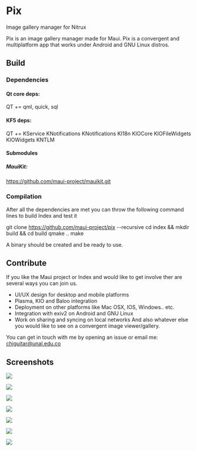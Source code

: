 # Pix
Image gallery manager for Nitrux

Pix is an image gallery manager made for Maui.
Pix is a convergent and multiplatform app that works under Android and GNU Linux distros.

## Build

### Dependencies
#### Qt core deps:
QT += qml, quick, sql

#### KF5 deps:
QT += KService KNotifications KNotifications KI18n KIOCore KIOFileWidgets KIOWidgets KNTLM

#### Submodules
##### MauiKit:
https://github.com/maui-project/mauikit.git

### Compilation
After all the dependencies are met you can throw the following command lines to build Index and test it

git clone https://github.com/maui-project/pix --recursive
cd index && mkdir build && cd build
qmake .. 
make

A binary should be created and be ready to use.

## Contribute
If you like the Maui project or Index and would like to get involve ther are several ways you can join us.
- UI/UX design for desktop and mobile platforms
- Plasma, KIO and Baloo integration
- Deployment on other platforms like Mac OSX, IOS, Windows.. etc.
- Integration with exiv2 on Android and GNU Linux
- Work on sharing and syncing on local networks
And also whatever else you would like to see on a convergent image viewer/gallery.

You can get in touch with me by opening an issue or email me:
chiguitar@unal.edu.co

## Screenshots

![](https://github.com/milohr/pix/blob/master/screenshots/Screenshot_20180401_211748.png)

![](https://github.com/milohr/pix/blob/master/screenshots/Screenshot_20180401_211739.png)

![](https://github.com/milohr/pix/blob/master/screenshots/Screenshot_20180401_212225.png)

![](https://github.com/milohr/pix/blob/master/screenshots/Screenshot_20180401_212154.png)

![](https://github.com/milohr/pix/blob/master/screenshots/Screenshot_20180401_212138.png)

![](https://github.com/milohr/pix/blob/master/screenshots/Screenshot_20180401_212054.png)

![](https://github.com/milohr/pix/blob/master/screenshots/Screenshot_20180401_212033.png)
